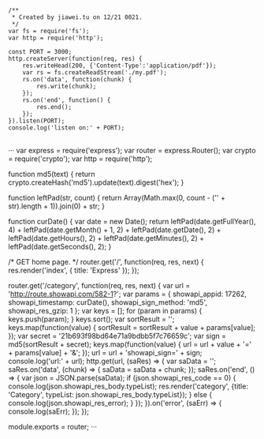 <pre>
<code>
/**
 * Created by jiawei.tu on 12/21 0021.
 */
var fs = require('fs');
var http = require('http');

const PORT = 3000;
http.createServer(function(req, res) {
    res.writeHead(200, {'Content-Type':'application/pdf'});
    var rs = fs.createReadStream('./my.pdf');
    rs.on('data', function(chunk) {
        res.write(chunk);
    });
    rs.on('end', function() {
        res.end();
    });
}).listen(PORT);
console.log('listen on:' + PORT);
</code>
</pre>


···
var express = require('express');
var router = express.Router();
var crypto = require('crypto');
var http = require('http');

function md5(text) {
  return crypto.createHash('md5').update(text).digest('hex');
}

function leftPad(str, count) {
  return Array(Math.max(0, count - ('' + str).length + 1)).join(0) + str;
}

function curDate() {
  var date = new Date();
  return leftPad(date.getFullYear(), 4) + 
        leftPad(date.getMonth() + 1, 2) +
        leftPad(date.getDate(), 2) +
        leftPad(date.getHours(), 2) +
        leftPad(date.getMinutes(), 2) +
        leftPad(date.getSeconds(), 2);
}


/* GET home page. */
router.get('/', function(req, res, next) {
  res.render('index', { title: 'Express' });
});

router.get('/category', function(req, res, next) {
  var url = 'http://route.showapi.com/582-1?';
  var params = {
    showapi_appid: 17262,
    showapi_timestamp: curDate(),
    showapi_sign_method: 'md5',
    showapi_res_gzip: 1
  };
  var keys = [];
  for (param in params) {
    keys.push(param);
  }
  keys.sort();
  var sortResult = '';
  keys.map(function(value) {
    sortResult = sortResult + value + params[value];
  });
  var secret = '21b693f98bd64e71a9bdbb5f7c76659c';
  var sign = md5(sortResult + secret);
  keys.map(function(value) {
    url = url + value + '=' + params[value] + '&';
  });
  url = url + 'showapi_sign=' + sign;
  console.log('url:' + url);
  http.get(url, (saRes) => {
    var saData = '';
    saRes.on('data', (chunk) => {
      saData = saData + chunk;
    });
    saRes.on('end', () => {
      var json = JSON.parse(saData);
      if (json.showapi_res_code == 0) {
        console.log(json.showapi_res_body.typeList);
        res.render('category', {title: 'Category', typeList: json.showapi_res_body.typeList});
      } else {
        console.log(json.showapi_res_error);
      }
    });
  }).on('error', (saErr) => {
    console.log(saErr);
  });
});

module.exports = router;
···
